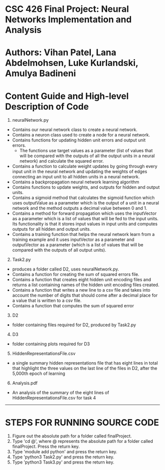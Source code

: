 # CSC 426 Final Project: Neural Networks Implementation and Analysis
# Authors: Vihan Patel, Lana Abdelmohsen, Luke Kurlandski, Amulya Badineni

# Content Guide and High-level Description of Code
1. neuralNetwork.py 
  - Contains our neural network class to create a neural network.
  - Contains a neuron class used to create a node for a neural network.
  - Contains functions for updating hidden unit errors and output unit errors. 
    - The functions use target values as a parameter (list of values that will be compared with the outputs of all the output units in a neural network) and calculate the squared error. 
  - Contains a function to calculate weight updates by going through every input unit in the neural network and updating the weights of edges connecting an input unit to all hidden units in a neural network.
  - Contains a backpropagation neural network learning algorithm
  - Contains functions to update weights, and outputs for hidden and output units.
  - Contains a sigmoid method that calculates the sigmoid function which uses outputValue as a parameter which is the output of a unit in a neural network and the method outputs a decimal value between 0 and 1. 
  - Contains a method for forward propagation which uses the inputVector as a parameter which is a list of values that will be fed to the input units. Its functionality is that it stores input values in input units and computes outputs for all hidden and output units. 
  - Contains a training function that helps the neural network learn from a training example and it uses inputVector as a parameter and outputVector as a parameter (which is a list of values that will be compared with the outputs of all output units).
2. Task2.py 
  - produces a folder called D2, uses neuralNetwork.py.
  - Contains a function for creating the sum of squared errors file.
  - Contains a function that creates eight hidden unit encoding files and returns a list containing names of the hidden unit encoding files created. 
  - Contains a function that writes a new line to a csv file and takes into account the number of digits that should come after a decimal place for a value that is written to a csv file. 
  - Contains a function that computes the sum of squared error
3. D2  
  - folder containing files required for D2, produced by Task2.py
4. D3 
  - folder containing plots required for D3
5. HiddenRepresentationsFile.csv
  - a single summary hidden representations file that has eight lines in total that highlight the three values on the last line of the files in D2, after the 5,000th epoch of learning
6. Analysis.pdf
  - An analysis of the summary of the eight lines of HiddenRepresentationsFile.csv for task 4

------------------------------------------------------------------------------------------------------------

# STEPS FOR RUNNING SOURCE CODE

1. Figure out the absolute path for a folder called finalProject. 
2. Type 'cd @', where @ represents the absolute path for a folder called finalProject. Press the return key.
3. Type 'module add python' and press the return key.
4. Type 'python3 Task2.py' and press the return key.
5. Type 'python3 Task3.py' and press the return key.

